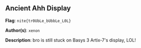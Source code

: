 ## Ancient Ahh Display

**Flag**: `nite{tr0UbLe_bUbbLe_L0L}`

**Author(s)**: `xenon`

**Description**: bro is still stuck on Basys 3 Artix-7's display, LOL!
